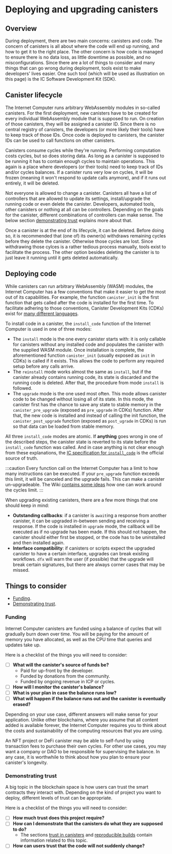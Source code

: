 # Deploying and upgrading canisters

## Overview

During deployment, there are two main concerns: canisters and code. The concern of canisters is all about where the code will end up running, and how to get it to the right place. The other concern is how code is managed to ensure there is no data loss, as little downtime as possible, and no misconfigurations. Since there are a lot of things to consider and many things that can go wrong during deployment, tools exist to make developers' lives easier. One such tool (which will be used as illustration on this page) is the IC Software Development Kit (SDK).

## Canister lifecycle

The Internet Computer runs arbitrary WebAssembly modules in so-called canisters. For the first deployment, new canisters have to be created for every individual WebAssembly module that is supposed to run. On creation of those canisters, they will be assigned a canister ID. Since there is no central registry of canisters, the developers (or more likely their tools) have to keep track of those IDs. Once code is deployed to canisters, the canister IDs can be used to call functions on other canisters.

Canisters consume cycles while they're running. Performing computation costs cycles, but so does storing data. As long as a canister is supposed to be running it has to contain enough cycles to maintain operations. This again is a place where developers (or their tools) need to keep track of IDs and/or cycles balances. If a canister runs very low on cycles, it will be frozen (meaning it won't respond to update calls anymore), and if it runs out entirely, it will be deleted.

Not everyone is allowed to change a canister. Canisters all have a list of controllers that are allowed to update its settings, install/upgrade the running code or even delete the canister. Developers, automated tools, other canisters or nothing at all can be controllers. Depending on the goals for the canister, different combinations of controllers can make sense. The below section [demonstrating trust](#demonstrating-trust) explains more about that.

Once a canister is at the end of its lifecycle, it can be deleted. Before doing so, it is recommended that (one of) its owner(s) withdraws remaining cycles before they delete the canister. Otherwise those cycles are lost. Since withdrawing those cylces is a rather tedious process manually, tools exist to facilitate the process. The other option besides deleting the canister is to just leave it running until it gets deleted automatically.

## Deploying code

While canisters can run arbitrary WebAssembly (WASM) modules, the Internet Computer has a few conventions that make it easier to get the most out of its capabilities. For example, the function `canister_init` is the first function that gets called after the code is installed for the first time. To facilitate adhering to those conventions, Canister Development Kits (CDKs) exist for [many different languages](../backend/choosing-language.md).

To install code in a canister, the `install_code` function of the Internet Computer is used in one of three modes:
- The `install` mode is the one every canister starts with: it is only callable for canisters without any installed code and populates the canister with the supplied WASM module. Once installation is complete, the aforementioned function `canister_init` (usually exposed as `init` in CDKs) is called if it exists. This allows the code to perform any required setup before any calls arrive.
- The `reinstall` mode works almost the same as `install`, but if the canister already contains running code, its state is discarded and the running code is deleted. After that, the procedure from mode `install` is followed.
- The `upgrade` mode is the one used most often. This mode allows canister code to be changed without losing all of its state. In this mode, the canister first has the chance to save any state to stable memory in the `canister_pre_upgrade` (exposed as `pre_upgrade` in CDKs) function. After that, the new code is installed and instead of calling the init function, the `canister_post_upgrade` function (exposed as `post_ugrade` in CDKs) is run so that data can be loaded from stable memory.

All three `install_code` modes are atomic. If **anything** goes wrong in one of the described steps, the canister state is reverted to its state before the `install_code` function was called. And in case anything is not clear enough from these explanations, the [IC specification for `install_code`](/references/ic-interface-spec.md#ic-install_code) is the official source of truth.

:::caution
Every function call on the Internet Computer has a limit to how many instructions can be executed. If your `pre_upgrade` function exceeds this limit, it will be canceled and the upgrade fails. This can make a canister un-upgradeable. The Wiki [contains some ideas](https://wiki.internetcomputer.org/wiki/Dealing_with_cycles_limit_exceeded_errors) how one can work around the cycles limit.
:::

When upgrading existing canisters, there are a few more things that one should keep in mind:
- **Outstanding callbacks**: if a canister is `await`ing a response from another canister, it can be upgraded in-between sending and receiving a response. If the code is installed in `upgrade` mode, the callback will be executed as if no upgrade has been made. If this should not happen, the canister should either first be stopped, or the code has to be uninstalled and then installed again.
- **Interface compatibility**: if canisters or scripts expect the upgraded canister to have a certain interface, upgrades can break existing workflows. `dfx` will warn the user (if possible) that the upgrade will break certain signatures, but there are always corner cases that may be missed.

## Things to consider

  * [Funding](#funding).
  * [Demonstrating trust](#demonstrating-trust).

### Funding

Internet Computer canisters are funded using a balance of cycles that will gradually burn down over time. You will be paying for the amount of memory you have allocated, as well as the CPU time that queries and updates take up.

Here is a checklist of the things you will need to consider:

- [ ] **What will the canister's source of funds be?**
  * Paid for up-front by the developer.
  * Funded by donations from the community.
  * Funded by ongoing revenue in ICP or cycles.
- [ ] **How will I monitor the canister's balance?**
- [ ] **What is your plan in case the balance runs low?**
- [ ] **What will happen if the balance runs out and the canister is eventually erased?**

Depending on your use case, different answers will make sense for your application. Unlike other blockchains, where you assume that all content added is available forever, the Internet Computer requires you to think about the costs and sustainability of the computing resources that you are using.

An NFT project or DeFi canister may be able to self-fund by using transaction fees to purchase their own cycles. For other use cases, you may want a company or DAO to be responsible for supervising the balance. In any case, it is worthwhile to think about how you plan to ensure your canister's longevity.

### Demonstrating trust

A big topic in the blockchain space is how users can trust the smart contracts they interact with. Depending on the kind of project you want to deploy, different levels of trust can be appropriate.

Here is a checklist of the things you will need to consider:

- [ ] **How much trust does this project require?**
- [ ] **How can I demonstrate that the canisters do what they are supposed to do?**
  * The sections [trust in canisters](/concepts/trust-in-canisters.md) and [reproducible builds](../backend/reproducible-builds.md) contain information related to this topic.
- [ ] **How can users trust that the code will not suddenly change?**
